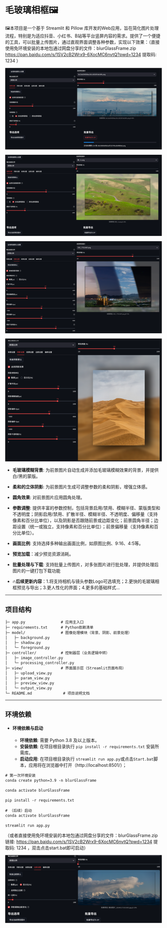 # 毛玻璃相框🖼

🖼本项目是一个基于 Streamlit 和 Pillow 库开发的Web应用，旨在简化图片处理流程，特别是为适应抖音、小红书、B站等平台竖屏内容的需求。提供了一个便捷的工具，可以批量上传图片，通过直观界面调整各种参数，实现以下效果：（直接使用免环境安装的本地包通过网盘分享的文件：blurGlassFrame.zip https://pan.baidu.com/s/1SV2cB2Wrx9-6XocMC6nvtQ?pwd=1234 提取码: 1234 ）

![image-20250508031448301](./static/demo1.png)

![image-20250508031448301](./static/demo2.png)

![image-20250508031448301](./static/demo3.png)

![image-20250508031448301](./static/demo4.png)

- **毛玻璃模糊背景**: 为前景图片自动生成并添加毛玻璃模糊效果的背景，并提供白/黑的蒙版。
- **柔和的立体阴影**: 为前景图片生成可调整参数的柔和阴影，增强立体感。
- **圆角效果**: 对前景图片应用圆角处理。
- **参数调整**: 提供丰富的参数控制，包括背景启用/禁用、模糊半径、蒙版类型和不透明度；阴影启用/禁用、扩散半径、模糊半径、不透明度、偏移量（支持像素和百分比单位），以及阴影是否跟随前景或边距变化；前景圆角半径；边距设置（统一或独立，支持像素和百分比单位）；前景偏移量（支持像素和百分比单位）。
- **画面比例**: 支持选择多种输出画面比例，如原图比例、9:16、4:5等。
- **预览加载**：减少预览资源消耗。
- **批量处理与下载**: 支持批量上传图片，对多张图片进行批处理，并提供处理后图片的一键打包下载功能

- 🔥**后续更新内容**：1.将支持相机与镜头参数Logo可选填充；2.更快的毛玻璃相框预览与导出；3.更人性化的界面；4.更多的基础样式...

  

------

## 项目结构

```
├─ app.py                # 应用主入口
├─ requirements.txt      # Python依赖清单
├─ model/                # 图像处理模块（背景、阴影、前景处理）
│   ├─ background.py
│   ├─ shadow.py
│   └─ foreground.py
├─ controller/           # 控制器层（业务逻辑中转）
│   ├─ image_controller.py
│   └─ processing_controller.py
├─ view/                 # 界面展示层（Streamlit页面布局）
│   ├─ upload_view.py
│   ├─ param_view.py
│   ├─ preview_view.py
│   └─ output_view.py
└─ README.md              # 项目说明文档
```

------

## 环境依赖

- #### 环境依赖与启动

  - **环境依赖**: 需要 Python 3.8 及以上版本。
  - **安装依赖**: 在项目根目录执行 `pip install -r requirements.txt` 安装所需库。
  - **启动应用**: 在项目根目录执行 `streamlit run app.py`或点击`Start.bat`脚本，应用将在浏览器中打开（http://localhost:8501/）；

```shell
# 第一次环境安装
conda create python=3.9 -n blurGlassFrame

conda activate blurGlassFrame

pip install -r requirements.txt

# （后续）启动
conda activate blurGlassFrame

streamlit run app.py

```

（或者直接使用免环境安装的本地包通过网盘分享的文件：blurGlassFrame.zip
链接: https://pan.baidu.com/s/1SV2cB2Wrx9-6XocMC6nvtQ?pwd=1234 提取码: 1234 
，双击点击start.bat即可启动）

![image-20250508031448301](./static/demo5.png)
